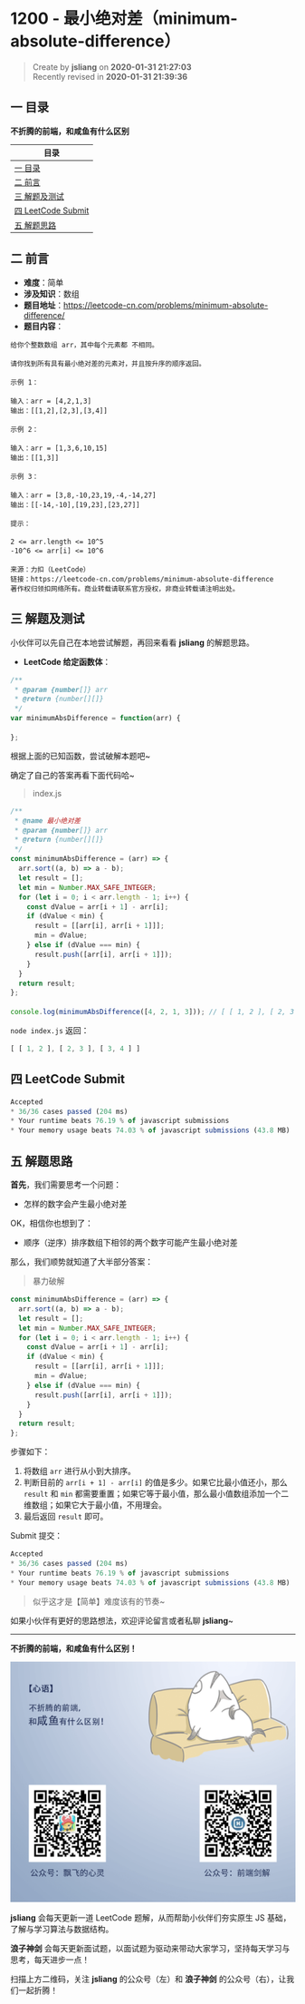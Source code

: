 1200 - 最小绝对差（minimum-absolute-difference）
===

> Create by **jsliang** on **2020-01-31 21:27:03**  
> Recently revised in **2020-01-31 21:39:36**

## 一 目录

**不折腾的前端，和咸鱼有什么区别**

| 目录 |
| --- | 
| [一 目录](#chapter-one) | 
| [二 前言](#chapter-two) |
| [三 解题及测试](#chapter-three) |
| [四 LeetCode Submit](#chapter-four) |
| [五 解题思路](#chapter-five) |

## 二 前言



* **难度**：简单
* **涉及知识**：数组
* **题目地址**：https://leetcode-cn.com/problems/minimum-absolute-difference/
* **题目内容**：

```
给你个整数数组 arr，其中每个元素都 不相同。

请你找到所有具有最小绝对差的元素对，并且按升序的顺序返回。

示例 1：

输入：arr = [4,2,1,3]
输出：[[1,2],[2,3],[3,4]]

示例 2：

输入：arr = [1,3,6,10,15]
输出：[[1,3]]

示例 3：

输入：arr = [3,8,-10,23,19,-4,-14,27]
输出：[[-14,-10],[19,23],[23,27]]

提示：

2 <= arr.length <= 10^5
-10^6 <= arr[i] <= 10^6

来源：力扣（LeetCode）
链接：https://leetcode-cn.com/problems/minimum-absolute-difference
著作权归领扣网络所有。商业转载请联系官方授权，非商业转载请注明出处。
```

## 三 解题及测试



小伙伴可以先自己在本地尝试解题，再回来看看 **jsliang** 的解题思路。

* **LeetCode 给定函数体**：

```js
/**
 * @param {number[]} arr
 * @return {number[][]}
 */
var minimumAbsDifference = function(arr) {
    
};
```

根据上面的已知函数，尝试破解本题吧~

确定了自己的答案再看下面代码哈~

> index.js

```js
/**
 * @name 最小绝对差
 * @param {number[]} arr
 * @return {number[][]}
 */
const minimumAbsDifference = (arr) => {
  arr.sort((a, b) => a - b);
  let result = [];
  let min = Number.MAX_SAFE_INTEGER;
  for (let i = 0; i < arr.length - 1; i++) {
    const dValue = arr[i + 1] - arr[i];
    if (dValue < min) {
      result = [[arr[i], arr[i + 1]]];
      min = dValue;
    } else if (dValue === min) {
      result.push([arr[i], arr[i + 1]]);
    }
  }
  return result;
};

console.log(minimumAbsDifference([4, 2, 1, 3])); // [ [ 1, 2 ], [ 2, 3 ], [ 3, 4 ] ]
```

`node index.js` 返回：

```js
[ [ 1, 2 ], [ 2, 3 ], [ 3, 4 ] ]
```

## 四 LeetCode Submit



```js
Accepted
* 36/36 cases passed (204 ms)
* Your runtime beats 76.19 % of javascript submissions
* Your memory usage beats 74.03 % of javascript submissions (43.8 MB)
```

## 五 解题思路



**首先**，我们需要思考一个问题：

* 怎样的数字会产生最小绝对差

OK，相信你也想到了：

* 顺序（逆序）排序数组下相邻的两个数字可能产生最小绝对差

那么，我们顺势就知道了大半部分答案：

> 暴力破解

```js
const minimumAbsDifference = (arr) => {
  arr.sort((a, b) => a - b);
  let result = [];
  let min = Number.MAX_SAFE_INTEGER;
  for (let i = 0; i < arr.length - 1; i++) {
    const dValue = arr[i + 1] - arr[i];
    if (dValue < min) {
      result = [[arr[i], arr[i + 1]]];
      min = dValue;
    } else if (dValue === min) {
      result.push([arr[i], arr[i + 1]]);
    }
  }
  return result;
};
```

步骤如下：

1. 将数组 `arr` 进行从小到大排序。
2. 判断目前的 `arr[i + 1] - arr[i]` 的值是多少。如果它比最小值还小，那么 `result` 和 `min` 都需要重置；如果它等于最小值，那么最小值数组添加一个二维数组；如果它大于最小值，不用理会。
3. 最后返回 `result` 即可。

Submit 提交：

```js
Accepted
* 36/36 cases passed (204 ms)
* Your runtime beats 76.19 % of javascript submissions
* Your memory usage beats 74.03 % of javascript submissions (43.8 MB)
```

> 似乎这才是【简单】难度该有的节奏~

如果小伙伴有更好的思路想法，欢迎评论留言或者私聊 **jsliang**~

---

**不折腾的前端，和咸鱼有什么区别！**

![图](../../../public-repertory/img/z-index-small.png)

**jsliang** 会每天更新一道 LeetCode 题解，从而帮助小伙伴们夯实原生 JS 基础，了解与学习算法与数据结构。

**浪子神剑** 会每天更新面试题，以面试题为驱动来带动大家学习，坚持每天学习与思考，每天进步一点！

扫描上方二维码，关注 **jsliang** 的公众号（左）和 **浪子神剑** 的公众号（右），让我们一起折腾！

